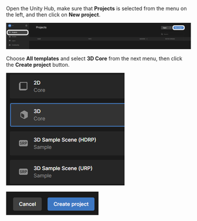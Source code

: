 Open the Unity Hub, make sure that **Projects** is selected from the menu on the left, and then click on **New project**.

![The Projects and New project options shown in Unity Hub.](images/new_project.png)

Choose **All templates** and select **3D Core** from the next menu, then click the **Create project** button.

![3D Core highlighted in Unity Hub.](images/3d_core.png)

![Create project button shown in Unity Hub.](images/create_project.png)
